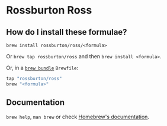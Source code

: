 # Rossburton Ross

## How do I install these formulae?

`brew install rossburton/ross/<formula>`

Or `brew tap rossburton/ross` and then `brew install <formula>`.

Or, in a [`brew bundle`](https://github.com/Homebrew/homebrew-bundle) `Brewfile`:

```ruby
tap "rossburton/ross"
brew "<formula>"
```

## Documentation

`brew help`, `man brew` or check [Homebrew's documentation](https://docs.brew.sh).
